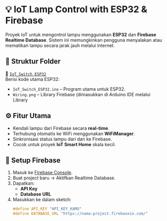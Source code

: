 # 💡 IoT Lamp Control with ESP32 & Firebase

Proyek IoT untuk mengontrol lampu menggunakan **ESP32** dan **Firebase Realtime Database**. Sistem ini memungkinkan pengguna menyalakan atau mematikan lampu secara jarak jauh melalui internet.

## 📂 Struktur Folder

📁 [`IoT_Switch ESP32`](https://github.com/Adhe110/IoT_Switch/tree/main/IoT_Switch%20ESP32)  
Berisi kode utama ESP32:
- `IoT_Switch_ESP32.ino` – Program utama untuk ESP32.
- `Wiring.png` – Library Firebase (dimasukkan di Arduino IDE melalui Library 

## ⚙️ Fitur Utama
- Kendali lampu dari Firebase secara **real-time**.
- Terhubung otomatis ke WiFi menggunakan **WiFiManager**.
- Sinkronisasi status lampu dari dan ke Firebase.
- Cocok untuk proyek **IoT Smart Home** skala kecil.


## 🔧 Setup Firebase

1. Masuk ke [Firebase Console](https://console.firebase.google.com/).
2. Buat project baru → Aktifkan Realtime Database.
3. Dapatkan:
   - **API Key**
   - **Database URL**
4. Masukkan ke dalam sketch:
   ```cpp
   #define API_KEY "API_KEY_KAMU"
   #define DATABASE_URL "https://nama-project.firebaseio.com/"
